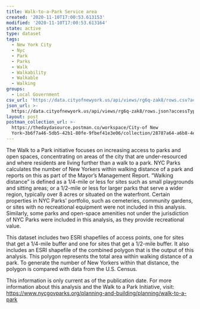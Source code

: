 ```yaml
---
title: Walk-to-a-Park Service area
created: '2020-11-10T17:00:53.613153'
modified: '2020-11-10T17:00:53.613164'
state: active
type: dataset
tags:
  - New York City
  - Nyc
  - Park
  - Parks
  - Walk
  - Walkability
  - Walkable
  - Walking
groups:
  - Local Government
csv_url: 'https://data.cityofnewyork.us/api/views/rg6q-zak8/rows.csv?accessType=DOWNLOAD'
json_url: >-
  https://data.cityofnewyork.us/api/views/rg6q-zak8/rows.json?accessType=DOWNLOAD
layout: post
postman_collection_url: >-
  https://thedaydasource.postman.co/workspace/City-of New
  York~3b6f7a46-5db5-42b1-80fe-9fbef41e3e06/collection/28787a64-a6b8-4e9a-b9ee-78e5b80274ac
---
```

The Walk to a Park initiative focuses on increasing access to parks and open spaces, concentrating on areas of the city that are under-resourced and where residents are living further than a walk to a park. NYC Parks calculates the number of New Yorkers within walking distance of a park and reports on this as part of the Mayor’s Management Report. “Walking distance” is defined as a 1/4-mile or less for sites such as small playgrounds and sitting areas; or a 1/2-mile or less for larger parks that serve a wider region, typically over 8 acres or situated on the waterfront. Certain properties in NYC Parks' portfolio, such as cemeteries, community gardens, or sites with no recreational equipment were not included in this analysis. Similarly, some parks and open-space amenities not under the jurisdiction of NYC Parks were included in this analysis, as they provide recreational value.

This dataset includes two ESRI shapefiles of access points, one for sites that get a 1/4-mile buffer and one for sites that get a 1/2-mile buffer. It also includes an ESRI shapefile of the combined polygon that is the output of this analysis. This polygon represents the total area within walking distance of a park. To generate the number of New Yorkers within that distance, the polygon is compared with data from the U.S. Census.

This information is only current as of the publication date. For more information about this analysis and the Walk to a Park Initiative, visit: https://www.nycgovparks.org/planning-and-building/planning/walk-to-a-park
